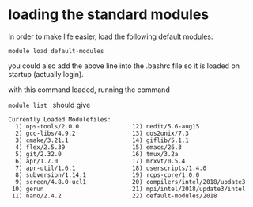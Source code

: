 # loading the standard modules 

In order to make life easier, load the following default modules: 

``` module load default-modules ```

you could also add the above line into the .bashrc file so it is loaded on startup (actually login).

with this command loaded, running the command

```module list ```
should give 

```
Currently Loaded Modulefiles:
  1) ops-tools/2.0.0               12) nedit/5.6-aug15
  2) gcc-libs/4.9.2                13) dos2unix/7.3
  3) cmake/3.21.1                  14) giflib/5.1.1
  4) flex/2.5.39                   15) emacs/26.3
  5) git/2.32.0                    16) tmux/3.2a
  6) apr/1.7.0                     17) mrxvt/0.5.4
  7) apr-util/1.6.1                18) userscripts/1.4.0
  8) subversion/1.14.1             19) rcps-core/1.0.0
  9) screen/4.8.0-ucl1             20) compilers/intel/2018/update3
 10) gerun                         21) mpi/intel/2018/update3/intel
 11) nano/2.4.2                    22) default-modules/2018
```

